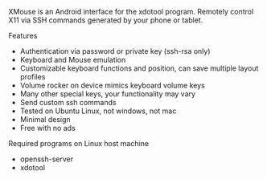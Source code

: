 XMouse is an Android interface for the xdotool program. Remotely control X11 via SSH commands generated by your phone or tablet.

Features
- Authentication via password or private key (ssh-rsa only)
- Keyboard and Mouse emulation
- Customizable keyboard functions and position, can save multiple layout profiles
- Volume rocker on device mimics keyboard volume keys
- Many other special keys, your functionality may vary
- Send custom ssh commands
- Tested on Ubuntu Linux, not windows, not mac
- Minimal design
- Free with no ads

Required programs on Linux host machine
- openssh-server
- xdotool
